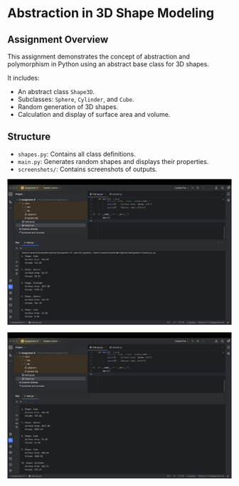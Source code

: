# Abstraction in 3D Shape Modeling

## Assignment Overview
This assignment demonstrates the concept of abstraction and polymorphism in Python using an abstract base class for 3D shapes.

It includes:
- An abstract class `Shape3D`.
- Subclasses: `Sphere`, `Cylinder`, and `Cube`.
- Random generation of 3D shapes.
- Calculation and display of surface area and volume.

## Structure
- `shapes.py`: Contains all class definitions.
- `main.py`: Generates random shapes and displays their properties.
- `screenshots/`: Contains screenshots of outputs.

![Alt Text](https://github.com/vhenewer/Abstraction-in-3D-Shape-Modeling/blob/main/screenshot.1-5.png)

![Alt Text](https://github.com/vhenewer/Abstraction-in-3D-Shape-Modeling/blob/main/screenshot.6-10.png)

